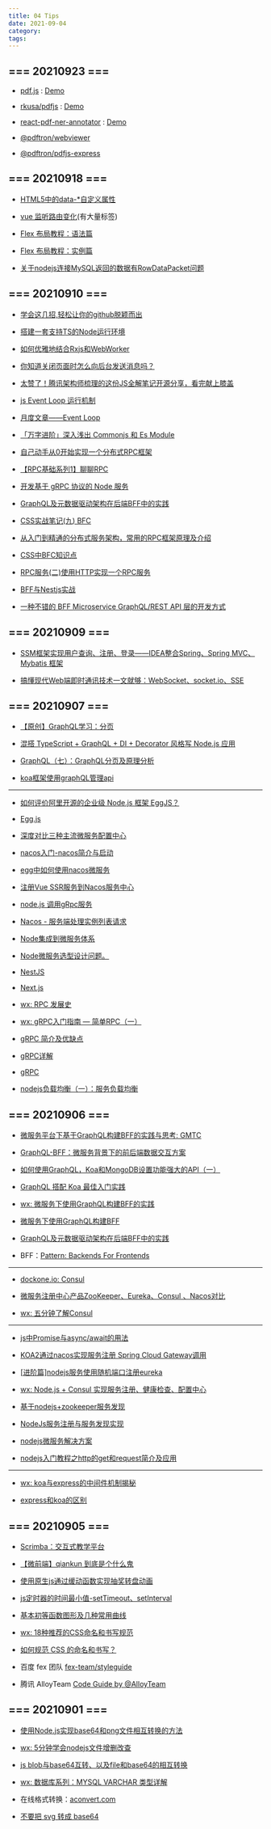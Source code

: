 ```yaml
---
title: 04 Tips
date: 2021-09-04
category:
tags:
---
```


## === 20210923 ===

- [pdf.js](https://github.com/mozilla/pdf.js) : [Demo](https://mozilla.github.io/pdf.js/web/viewer.html)

- [rkusa/pdfjs](https://github.com/rkusa/pdfjs) : [Demo](http://pdfjs.rkusa.st/)

- [react-pdf-ner-annotator](https://www.npmjs.com/package/react-pdf-ner-annotator) : [Demo](https://react-annotator-demo.netlify.app/)

- [@pdftron/webviewer](https://www.npmjs.com/package/@pdftron/webviewer)

- [@pdftron/pdfjs-express](https://www.npmjs.com/package/@pdftron/pdfjs-express)

## === 20210918 ===

- [HTML5中的data-*自定义属性](https://zhuanlan.zhihu.com/p/94849216)

- [vue 监听路由变化](https://www.cnblogs.com/crazycode2/p/8727410.html)(有大量标签)

- [Flex 布局教程：语法篇](http://www.ruanyifeng.com/blog/2015/07/flex-grammar.html)

- [Flex 布局教程：实例篇](http://www.ruanyifeng.com/blog/2015/07/flex-examples.html)

- [关于nodejs连接MySQL返回的数据有RowDataPacket问题](https://www.cnblogs.com/lanker/p/9321838.html)

## === 20210910 ===

- [学会这几招,轻松让你的github脱颖而出](https://juejin.cn/post/6997070653010477087)

- [搭建一套支持TS的Node运行环境](https://juejin.cn/post/6996834929401151525)

- [如何优雅地结合Rxjs和WebWorker](https://juejin.cn/post/6844903650687467528)

- [你知道关闭页面时怎么向后台发送消息吗？](https://juejin.cn/post/6997016317635084319)

- [太赞了！腾讯架构师梳理的这份JS全解笔记开源分享，看完献上膝盖](https://juejin.cn/post/6975503064744591391#heading-0)

- [js Event Loop 运行机制](https://juejin.cn/post/6844903651664723981)

- [月度文章——Event Loop](https://juejin.cn/post/6844903702424371214)

- [「万字进阶」深入浅出 Commonjs 和 Es Module](https://juejin.cn/post/6994224541312483336)

- [自己动手从0开始实现一个分布式RPC框架](https://juejin.cn/post/6983862862426931207)

- [【RPC基础系列1】聊聊RPC](https://juejin.cn/post/6983823254490185742)

- [开发基于 gRPC 协议的 Node 服务](https://juejin.cn/post/6972430337548746766)

- [GraphQL及元数据驱动架构在后端BFF中的实践](https://juejin.cn/post/6959487456517292040)

- [CSS实战笔记(九) BFC](https://juejin.cn/post/6957521308737503245)

- [从入门到精通的分布式服务架构，常用的RPC框架原理及介绍](https://juejin.cn/post/6953212166593839135)

- [CSS中BFC知识点](https://juejin.cn/post/6952847988213579807)

- [RPC服务(二)使用HTTP实现一个RPC服务](https://juejin.cn/post/6947708165639110692)

- [BFF与Nestjs实战](https://juejin.cn/post/6925028503314235399)

- [一种不错的 BFF Microservice GraphQL/REST API 层的开发方式](https://www.cnblogs.com/hacker-linner/p/14108237.html)

## === 20210909 ===

- [SSM框架实现用户查询、注册、登录——IDEA整合Spring、Spring MVC、Mybatis 框架](https://blog.csdn.net/One_L_Star/article/details/102941637)

- [搞懂现代Web端即时通讯技术一文就够：WebSocket、socket.io、SSE](https://www.163.com/dy/article/GJ9QQ5VP0511X1MK.html?f=post2020_dy_recommends)

## === 20210907 ===

- [【原创】GraphQL学习：分页](https://www.jianshu.com/p/79af61abb4ff)

- [混搭 TypeScript + GraphQL + DI + Decorator 风格写 Node.js 应用](https://mp.weixin.qq.com/s?src=11&timestamp=1630998245&ver=3299&signature=SP-rHF4EMMf2PkAUmnKuNQYAHNiKtiPlESQpj3t3g3aM5pVOt-da2nHSIG9d58Uu-xQ3lIDW9Q5a309wkeUdozgjDkPlAZ*uLoucGuBjhqYpOaaVZpW5lC97J6Rp*5U*&new=1)

- [GraphQL（七）：GraphQL分页及原理分析](https://www.jianshu.com/p/5e37f6528dc4)

- [koa框架使用graphQL管理api](https://blog.csdn.net/qq_40816649/article/details/88419762)

---

- [如何评价阿里开源的企业级 Node.js 框架 EggJS？](https://www.zhihu.com/question/50526101)

- [Egg.js](https://eggjs.org/zh-cn/)

- [深度对比三种主流微服务配置中心](https://zhuanlan.zhihu.com/p/62191330)

- [nacos入门-nacos简介与启动](http://liflag.cn/post/39)

- [egg中如何使用nacos微服务](https://blog.csdn.net/weixin_40829594/article/details/114111912)

- [注册Vue SSR服务到Nacos服务中心](https://www.yuque.com/samirguo/oboxgd/uy07zz)

- [node.js 调用gRpc服务](https://www.gitmemory.com/issue/alibaba/nacos/5145/803715560)

- [Nacos - 服务端处理实例列表请求](https://segmentfault.com/a/1190000038835528)

- [Node集成到微服务体系](https://juejin.cn/post/6845166890709417991)

- [Node微服务选型设计问题。](https://cnodejs.org/topic/5bbda56837a6965f59052042)

- [NestJS](https://docs.nestjs.cn/)

- [Next.js](https://www.nextjs.cn/)

- [wx: RPC 发展史](https://mp.weixin.qq.com/s?src=11&timestamp=1630978481&ver=3299&signature=hbioxSQ0clxzq0TJndFIlU-t0doRooniyDQWK7FWBTb6cgx2nadwCjUYBKzgoMbT0ycetcggAjZ4CwEXc32A9FCkL4MGHs3jaqkPI95xYf8H0fPxFK0bD3HS5-KMYHLi&new=1)

- [wx: gRPC入门指南 — 简单RPC（一）](https://mp.weixin.qq.com/s?src=11&timestamp=1630978491&ver=3299&signature=uJUR-NS4j7bZ6exVPeYTzy4yIWYttttd1GHEW4w2RYrTEtNTuKdbJfzRGA8l-SQJkgJTcBh7Fjd-tC00mb8iSWniLZEbUxlfvoL0DFMEYcRd4L16nPlclsik4*CKpk7V&new=1)

- [gRPC 简介及优缺点](https://www.jianshu.com/p/5f664efd5798)

- [gRPC详解](https://www.jianshu.com/p/9c947d98e192)

- [gRPC](https://www.grpc.io/)

- [nodejs负载均衡（一）：服务负载均衡](https://zhuanlan.zhihu.com/p/129838721)

## === 20210906 ===

- [微服务平台下基于GraphQL构建BFF的实践与思考: GMTC](https://www.infoq.cn/video/H66bxlDNX08wsfxuQgyW)

- [GraphQL-BFF：微服务背景下的前后端数据交互方案](https://zhuanlan.zhihu.com/p/75241522)

- [如何使用GraphQL，Koa和MongoDB设置功能强大的API（一）](https://www.jianshu.com/p/6b7b1de7c09f)

- [GraphQL 搭配 Koa 最佳入门实践](https://segmentfault.com/a/1190000012720317)

- [wx: 微服务下使用GraphQL构建BFF的实践](https://mp.weixin.qq.com/s?src=11&timestamp=1630892345&ver=3297&signature=EsfSUVpfs*109HTDTBMrAkriBtZY-li5bRJIDqIWt08yzbpDzYG82Go3vwwF06V6OQe*84Mt2obppUXsUpM6SaeDa8UBWe6tAktvBsx1hg1zzgECPJmhqe9ldS4zDwDW&new=1)

- [微服务下使用GraphQL构建BFF](https://zhuanlan.zhihu.com/p/35108457)

- [GraphQL及元数据驱动架构在后端BFF中的实践](https://zhuanlan.zhihu.com/p/370436576)

- BFF：[Pattern: Backends For Frontends](https://samnewman.io/patterns/architectural/bff/)

---

- [dockone.io: Consul](http://dockone.io/topic/Consul)

- [微服务注册中心产品ZooKeeper、Eureka、Consul 、Nacos对比](http://dockone.io/article/58870)

- [wx: 五分钟了解Consul](https://mp.weixin.qq.com/s?src=11&timestamp=1630893921&ver=3297&signature=FHVezmlekmi7n4loQ3UeAjkGkGd*q85GeWPT4VE1KEMCIeYvs*WeB4n5eVkYnrUwDEh9B4fSbqbubOxUPGH4EVJx8wsNT5abCcqWo0DmCD9ThUNH2Gc7dLET*jFY5gPt&new=1)

---

- [js中Promise与async/await的用法](https://blog.csdn.net/guairena/article/details/110530169)

- [KOA2通过nacos实现服务注册 Spring Cloud Gateway调用](https://blog.csdn.net/python2007cn/article/details/119707192)

- [[进阶篇]nodejs服务使用随机端口注册eureka](https://blog.csdn.net/zhubinwell/article/details/79924581)

- [wx: Node.js + Consul 实现服务注册、健康检查、配置中心](https://mp.weixin.qq.com/s?src=11&timestamp=1630915807&ver=3297&signature=8qT65S6q42y*rGv5WKMKjY2npkgJ3XISGSECf3kc5jQBUV5J4AJiJl9elahYeWE43TbvsWBBGFyhvrjzdKfWD5Pi82tvM3eadMNe-ECPuA5oUruvZO2n2eEf16D8DCAT&new=1)

- [基于nodejs+zookeeper服务发现](https://blog.csdn.net/jrn1012/article/details/77043523)

- [NodeJs服务注册与服务发现实现](https://juejin.cn/post/6844903758338457607)

- [nodejs微服务解决方案](https://segmentfault.com/a/1190000015051682)

- [nodejs入门教程之http的get和request简介及应用](https://www.cnblogs.com/hanguidong/p/9307391.html)

---

- [wx: koa与express的中间件机制揭秘](https://mp.weixin.qq.com/s?src=11&timestamp=1630895452&ver=3297&signature=7lUYcLcmvyW8z7PpRnOe60pXzyAQWpTVg-JVXHBjtLu9PWVR3G0YgoDPbuY4k2MSPCcs9pA2oFUIkeiqexgUtNG0vzlCQBDYwtjK98G1CGJY95H8oKHpUvJz8xuH13Va&new=1)

- [express和koa的区别](https://www.jianshu.com/p/632bfeebd43d)

## === 20210905 ===

- [Scrimba：交互式教学平台](https://scrimba.com/)

- [【微前端】qiankun 到底是个什么鬼](https://zhuanlan.zhihu.com/p/379744976)

- [使用原生js通过缓动函数实现抽奖转盘动画](https://zhuanlan.zhihu.com/p/372894854)

- [js定时器的时间最小值-setTimeout、setInterval](https://www.cnblogs.com/daysme/p/6207495.html)

- [基本初等函数图形及几种常用曲线](https://blog.csdn.net/hnyy0301/article/details/104150845)

- [wx: 18种推荐的CSS命名和书写规范](https://mp.weixin.qq.com/s?src=11&timestamp=1630565697&ver=3289&signature=NXVAM87nMiFP7SipREWYEPJqBnf9-eVzfmKn6nPfDAY6R7ce2EmYOpSnxMCzcnD3N2x87-A7ErtdXBPrY9pgwI9Xf074omF6WUatll*P60iBxWBDoZzWPq-CfrFDn5Yy&new=1)

- [如何规范 CSS 的命名和书写？](https://www.zhihu.com/question/19586885)

- 百度 fex 团队 [fex-team/styleguide](https://github.com/fex-team/styleguide/blob/master/css.md)

- 腾讯 AlloyTeam [Code Guide by @AlloyTeam](http://alloyteam.github.io/CodeGuide/)

## === 20210901 ===

- [使用Node.js实现base64和png文件相互转换的方法](https://www.jb51.net/article/182413.htm)

- [wx: 5分钟学会nodejs文件增删改查](https://mp.weixin.qq.com/s?src=11&timestamp=1630475591&ver=3287&signature=3lRAE214Zcr3qesKtSsx4OyGnTRe5zQLock0IThxvEJH8Kd5TDktYZDzVR1XZjRM5I5ZUNmhTBXonVoB7Fp*eaUTztju*LXIloaye7skFlD3vKH7KJVTgiEWeWPOxzsJ&new=1)

- [js blob与base64互转、以及file和base64的相互转换](http://www.manongjc.com/detail/24-civwrgnuqscbpsp.html)

- [wx: 数据库系列：MYSQL VARCHAR 类型详解](https://mp.weixin.qq.com/s?src=11&timestamp=1630465628&ver=3287&signature=HohKfgvV9Z8GjYLx-ebGxJf39kxWjhRLepMq3jRGNVKGW6IFVr67c5YavCc7626DIjysHf5vi6crEjyIJ9cQQ6KPeb4Lnmfx-Pk6IzMHL9UC0u2YkJICVK2ULjGCRMV7&new=1)

- 在线格式转换：[aconvert.com](https://www.aconvert.com/cn/)

- [不要把 svg 转成 base64](https://qianduan.net/dont-svg-base64/)
